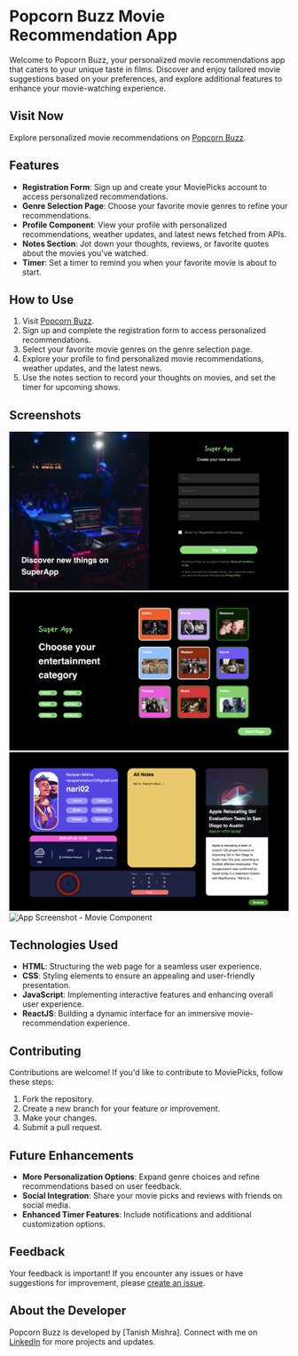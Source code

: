 # Popcorn Buzz Movie Recommendation App

Welcome to Popcorn Buzz, your personalized movie recommendations app that caters to your unique taste in films. Discover and enjoy tailored movie suggestions based on your preferences, and explore additional features to enhance your movie-watching experience.

## Visit Now
Explore personalized movie recommendations on [Popcorn Buzz](https://popcorn-buzz.netlify.app).

## Features
- **Registration Form**: Sign up and create your MoviePicks account to access personalized recommendations.
- **Genre Selection Page**: Choose your favorite movie genres to refine your recommendations.
- **Profile Component**: View your profile with personalized recommendations, weather updates, and latest news fetched from APIs.
- **Notes Section**: Jot down your thoughts, reviews, or favorite quotes about the movies you've watched.
- **Timer**: Set a timer to remind you when your favorite movie is about to start.

## How to Use
1. Visit [Popcorn Buzz](https://popcorn-buzz.netlify.app).
2. Sign up and complete the registration form to access personalized recommendations.
3. Select your favorite movie genres on the genre selection page.
4. Explore your profile to find personalized movie recommendations, weather updates, and the latest news.
5. Use the notes section to record your thoughts on movies, and set the timer for upcoming shows.

## Screenshots
![App Screenshot - Registration Form](/public/assets/screenshots/register.png)
![App Screenshot - Genre Selection Page](/public/assets/screenshots/genre.png)
![App Screenshot - Home Component](/public/assets/screenshots/home.png)
![App Screenshot - Movie Component](/public/assets/screenshots/movie.png)

## Technologies Used
- **HTML**: Structuring the web page for a seamless user experience.
- **CSS**: Styling elements to ensure an appealing and user-friendly presentation.
- **JavaScript**: Implementing interactive features and enhancing overall user experience.
- **ReactJS**: Building a dynamic interface for an immersive movie-recommendation experience.

## Contributing
Contributions are welcome! If you'd like to contribute to MoviePicks, follow these steps:
1. Fork the repository.
2. Create a new branch for your feature or improvement.
3. Make your changes.
4. Submit a pull request.

## Future Enhancements
- **More Personalization Options**: Expand genre choices and refine recommendations based on user feedback.
- **Social Integration**: Share your movie picks and reviews with friends on social media.
- **Enhanced Timer Features**: Include notifications and additional customization options.

## Feedback
Your feedback is important! If you encounter any issues or have suggestions for improvement, please [create an issue](https://github.com/tanish-mishra/super-app-react/issues).

## About the Developer
Popcorn Buzz is developed by [Tanish Mishra]. Connect with me on [LinkedIn](https://www.linkedin.com/in/tanish-mishra-5a7478265/) for more projects and updates.
